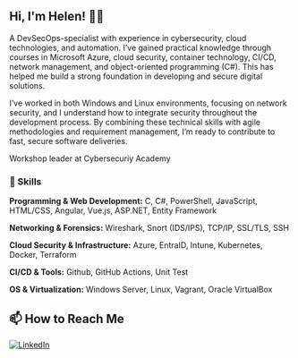 ## Hi, I'm Helen! ✌🏿️

A DevSecOps-specialist with experience in cybersecurity, cloud technologies, and automation. I’ve gained practical knowledge through courses in Microsoft Azure, cloud security, container technology, CI/CD, network management, and object-oriented programming (C#). This has helped me build a strong foundation in developing and secure digital solutions.

I’ve worked in both Windows and Linux environments, focusing on network security, and I understand how to integrate security throughout the development process. By combining these technical skills with agile methodologies and requirement management, I’m ready to contribute to fast, secure software deliveries.

Workshop leader at Cybersecuriy Academy


### 🚀 Skills


**Programming & Web Development:** C, C#, PowerShell, JavaScript, HTML/CSS, Angular, Vue.js, ASP.NET, Entity Framework

**Networking & Forensics:** Wireshark, Snort (IDS/IPS), TCP/IP, SSL/TLS, SSH

**Cloud Security & Infrastructure:** Azure, EntraID, Intune, Kubernetes, Docker, Terraform

**CI/CD & Tools:** Github, GitHub Actions, Unit Test

**OS & Virtualization:** Windows Server, Linux, Vagrant, Oracle VirtualBox



## 📫 How to Reach Me


[![LinkedIn](https://img.shields.io/badge/LinkedIn-blue?logo=linkedin&logoColor=white)](https://www.linkedin.com/in/helen-mehari/)


<!--
**afroTechnologist/afroTechnologist** is a ✨ _special_ ✨ repository because its `README.md` (this file) appears on your GitHub profile.

Here are some ideas to get you started:

- 🔭 I’m currently working on ...
- 🌱 I’m currently learning ...
- 👯 I’m looking to collaborate on ...
- 🤔 I’m looking for help with ...
- 💬 Ask me about ...
-  How to reach me: ...


- 😄 Pronouns: ...
- ⚡ Fun fact: ...
-->
